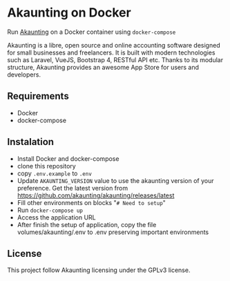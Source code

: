 # Akaunting on Docker

Run [Akaunting](https://github.com/akaunting/akaunting/) on a Docker container using `docker-compose`

Akaunting is a libre, open source and online accounting software designed for small businesses and freelancers. It is built with modern technologies such as Laravel, VueJS, Bootstrap 4, RESTful API etc. Thanks to its modular structure, Akaunting provides an awesome App Store for users and developers.

## Requirements

* Docker
* docker-compose

## Instalation

* Install Docker and docker-compose
* clone this repository
* copy `.env.example` to `.env`
* Update `AKAUNTING_VERSION` value to use the akaunting version of your preference. Get the latest version from https://github.com/akaunting/akaunting/releases/latest
* Fill other environments on blocks "`# Need to setup`"
* Run `docker-compose up`
* Access the application URL
* After finish the setup of application, copy the file volumes/akaunting/.env to .env preserving important environments

## License

This project follow Akaunting licensing under the GPLv3 license.
